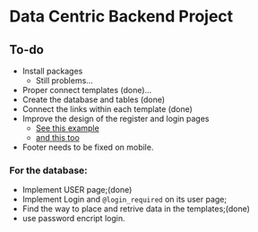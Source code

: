 # Data Centric Backend Project

## To-do

- Install packages
  - Still problems...
- Proper connect templates (done)...
- Create the database and tables (done) 
- Connect the links within each template (done)
- Improve the design of the register and login pages
  - [See this example](http://azmind.com/wp-content/uploads/2015/06/Hype-Enterprise-Login.png)
  - [and this too](https://file.mockplus.com/image/2019/05/886d7ebd-61e1-4227-9348-c8bac23c364b.png)
- Footer needs to be fixed on mobile.

### For the database:

- Implement USER page;(done)
- Implement Login and ```@login_required``` on its user page;
- Find the way to place and retrive data in the templates;(done)
- use password encript login.